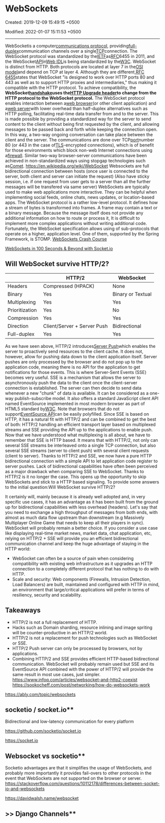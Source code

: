 # WebSockets

Created: 2019-12-09 15:49:15 +0500

Modified: 2022-01-07 15:11:53 +0500

---

WebSocketis a computer[communications protocol](https://en.wikipedia.org/wiki/Communications_protocol), providing[full-duplex](https://en.wikipedia.org/wiki/Full-duplex)communication channels over a single[TCP](https://en.wikipedia.org/wiki/Transmission_Control_Protocol)connection. The WebSocket protocol was standardized by the[IETF](https://en.wikipedia.org/wiki/Internet_Engineering_Task_Force)as[RFC](https://en.wikipedia.org/wiki/Request_for_Comments)6455 in 2011, and the WebSocket[API](https://en.wikipedia.org/wiki/Application_programming_interface)in[Web IDL](https://en.wikipedia.org/wiki/Web_IDL)is being standardized by the[W3C](https://en.wikipedia.org/wiki/World_Wide_Web_Consortium).
WebSocket is distinct from HTTP. Both protocols are located at layer 7 in the[OSI model](https://en.wikipedia.org/wiki/OSI_model)and depend on TCP at layer 4. Although they are different,[RFC 6455](https://tools.ietf.org/html/rfc6455)states that WebSocket "is designed to work over HTTP ports 80 and 443 as well as to support HTTP proxies and intermediaries," thus making it compatible with the HTTP protocol. To achieve compatibility, the **WebSocket[handshake](https://en.wikipedia.org/wiki/Handshaking)uses the[HTTP Upgrade header](https://en.wikipedia.org/wiki/HTTP/1.1_Upgrade_header)to change from the HTTP protocol to the WebSocket protocol.**
The WebSocket protocol enables interaction between a[web browser](https://en.wikipedia.org/wiki/Web_browser)(or other client application) and a[web server](https://en.wikipedia.org/wiki/Web_server)with lower overhead than half-duplex alternatives such as HTTP polling, facilitating real-time data transfer from and to the server. This is made possible by providing a standardized way for the server to send content to the client without being first requested by the client, and allowing messages to be passed back and forth while keeping the connection open. In this way, a two-way ongoing conversation can take place between the client and the server. The communications are done over TCP[port](https://en.wikipedia.org/wiki/Port_(computer_networking))number 80 (or 443 in the case of[TLS](https://en.wikipedia.org/wiki/Transport_Layer_Security)-encrypted connections), which is of benefit for those environments which block non-web Internet connections using a[firewall](https://en.wikipedia.org/wiki/Firewall_(computing)). Similar two-way browser-server communications have been achieved in non-standardized ways using stopgap technologies such as[Comet](https://en.wikipedia.org/wiki/Comet_(programming)).
<https://en.wikipedia.org/wiki/WebSocket>
Websockets are full bidirectional connection between hosts (once user is connected to the server, both client and server can initiate the request) (Also have sticky session, i.e. if one request from user gets to a server than all the further messages will be transfered via same server)
WebSockets are typically used to make web applications more interactive. They can be helpful when implementing social feeds, online chats, news updates, or location-based apps.
The WebSocket protocol is a rather low-level protocol. It defines how a stream of bytes is transformed into frames. A frame may contain a text or a binary message. Because the message itself does not provide any additional information on how to route or process it, It is difficult to implement more complex applications without writing additional code. Fortunately, the WebSocket specification allows using of sub-protocols that operate on a higher, application level. One of them, supported by the Spring Framework, is STOMP.
[WebSockets Crash Course](https://www.youtube.com/watch?v=2Nt-ZrNP22A)

[WebSockets in 100 Seconds & Beyond with Socket.io](https://www.youtube.com/watch?v=1BfCnjr_Vjg&ab_channel=Fireship)
## Will WebSocket survive HTTP/2?

|               | HTTP/2                      | WebSocket         |
|----------------|-----------------------------|-------------------|
| Headers        | Compressed (HPACK)          | None              |
| Binary         | Yes                         | Binary or Textual |
| Multiplexing   | Yes                         | Yes               |
| Prioritization | Yes                         | No                |
| Compression    | Yes                         | Yes               |
| Direction      | Client/Server + Server Push | Bidirectional     |
| Full-duplex    | Yes                         | Yes               |
As we have seen above, HTTP/2 introduces[Server Push](https://en.wikipedia.org/wiki/Push_technology?oldformat=true)which enables the server to proactively send resources to the client cache. It does not, however, allow for pushing data down to the client application itself. Server pushes are only processed by the browser and do not pop up to the application code, meaning there is no API for the application to get notifications for those events.
This is where Server-Sent Events (SSE) becomes very useful. SSE is a mechanism that allows the server to asynchronously push the data to the client once the client-server connection is established. The server can then decide to send data whenever a new "chunk" of data is available. It can be considered as a one-way publish-subscribe model. It also offers a standard JavaScript client API named EventSource implemented in most modern browser as part of HTML5 standard by[W3C](https://www.w3.org/TR/eventsource/). Note that browsers that do not support[EventSource API](http://caniuse.com/#feat=eventsource)can be easily polyfilled.
Since SSE is based on HTTP, it has a natural fit with HTTP/2 and can be combined to get the best of both: HTTP/2 handling an efficient transport layer based on multiplexed streams and SSE providing the API up to the applications to enable push.
Now that we have understood what multiplexing is all about, we have to remember that SSE is HTTP based. It means that with HTTP/2, not only can several SSE streams be interleaved onto a single TCP connection, but also several SSE streams (server to client push) with several client requests (client to server). Thanks to HTTP/2 and SSE, we now have a pure HTTP bidirectional connection with a simple API to let application code register to server pushes. Lack of bidirectional capabilities have often been perceived as a major drawback when comparing SSE to WebSocket. Thanks to HTTP/2 is it no longer the case. This opens up the opportunity to skip WebSockets and stick to a HTTP based signaling.
To provide some answers to the initial question:Will WebSocket survive HTTP/2?

It certainly will, mainly because it is already well adopted and, in very specific use cases, it has an advantage as it has been built from the ground up for bidirectional capabilities with less overhead (headers). Let's say that you need to exchange a high throughput of messages from both ends, with almost as much data flow upstream than downstream (e.g Massively Multiplayer Online Game that needs to keep all their players in sync). WebSocket will probably remain a better choice.
If you consider a use case like displaying real-time market news, market data, chat application, etc, relying on HTTP/2 + SSE will provide you an efficient bidirectional communication channel and keep the huge advantage of staying in the HTTP world:
-   WebSocket can often be a source of pain when considering compatibility with existing web infrastructure as it upgrades an HTTP connection to a completely different protocol that has nothing to do with HTTP.
-   Scale and security: Web components (Firewalls, Intrusion Detection, Load Balancers) are built, maintained and configured with HTTP in mind, an environment that large/critical applications will prefer in terms of resiliency, security and scalability.
## Takeaways
-   HTTP/2 is not a full replacement of HTTP.
-   Hacks such as Domain sharding, resource inlining and image spriting will be counter-productive in an HTTP/2 world.
-   HTTP/2 is not a replacement for push technologies such as WebSocket or SSE.
-   HTTP/2 Push server can only be processed by browsers, not by applications.
-   Combining HTTP/2 and SSE provides efficient HTTP-based bidirectional communication.
WebSocket will probably remain used but SSE and its EventSource API combined with the power of HTTP/2 will provide the same result in most use cases, just simpler.
<https://www.infoq.com/articles/websocket-and-http2-coexist>
<https://sookocheff.com/post/networking/how-do-websockets-work>

<https://ably.com/topic/websockets>

## socketio / socket.io**

Bidirectional and low-latency communication for every platform

<https://github.com/socketio/socket.io>

<https://socket.io>

## Websocket vs socketio**

Socketio advantages are that it simplifies the usage of WebSockets, and probably more importantly it provides fail-overs to other protocols in the event that WebSockets are not supported on the browser or server.
<https://stackoverflow.com/questions/10112178/differences-between-socket-io-and-websockets>

<https://davidwalsh.name/websocket>

## >> Django Channels**
